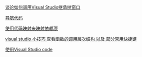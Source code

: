 [谈论如何调用Visual Studio继承树窗口](https://cloud.tencent.com/info/a1b84c67891a82a0673bfb4ee12abb35.html)


[导航代码](https://docs.microsoft.com/zh-cn/visualstudio/ide/navigating-code?view=vs-2017)

[使用代码映射来映射依赖项](https://docs.microsoft.com/zh-cn/visualstudio/modeling/map-dependencies-across-your-solutions?view=vs-2017)

[visual studio 小技巧 查看函数的调用层次结构 以及 部分常用快捷键](https://blog.csdn.net/whitehack/article/details/48251665)

[使用Visual Studio code](https://www.cnblogs.com/huaxingtianxia/p/5481493.html)

[]()

[]()

[]()

[]()

[]()

[]()

[]()

[]()

[]()

[]()

[]()
